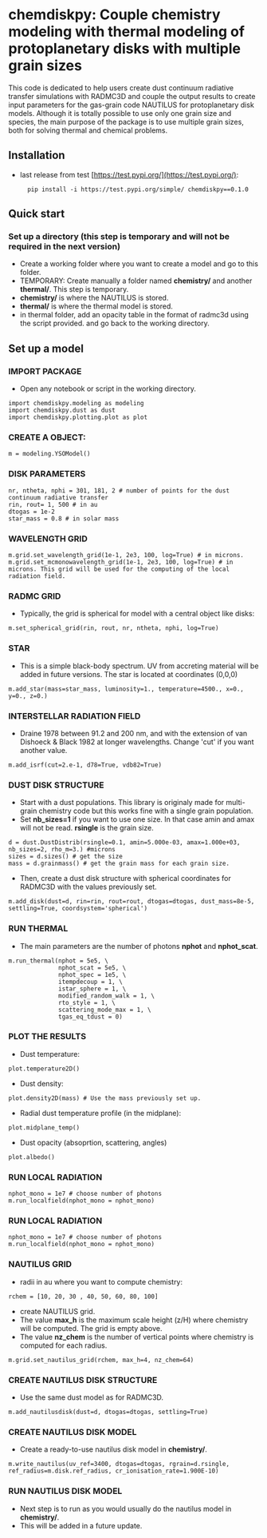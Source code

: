 # chemdiskpy: Couple chemistry modeling with thermal modeling of protoplanetary disks with multiple grain sizes


This code is dedicated to help users create dust continuum radiative transfer simulations with RADMC3D and couple the output results to create input parameters for the gas-grain code NAUTILUS for protoplanetary disk models.
Although it is totally possible to use only one grain size and species, the main purpose of the package is to use multiple grain sizes, both for solving thermal and chemical problems.


## Installation

- last release from test [https://test.pypi.org/](https://test.pypi.org/):

        pip install -i https://test.pypi.org/simple/ chemdiskpy==0.1.0


## Quick start

### Set up a directory (this step is temporary and will not be required in the next version)
- Create a working folder where you want to create a model and go to this folder.
- TEMPORARY: Create manually a folder named **chemistry/** and another **thermal/**. This step is temporary.
- **chemistry/** is where the NAUTILUS is stored.
- **thermal/** is where the thermal model is stored.
- in thermal folder, add an opacity table in the format of radmc3d using the script provided. and go back to the working directory.

## Set up a model

### IMPORT PACKAGE
- Open any notebook or script in the working directory.

```
import chemdiskpy.modeling as modeling
import chemdiskpy.dust as dust
import chemdiskpy.plotting.plot as plot
```

### CREATE A OBJECT:
```
m = modeling.YSOModel() 
```

### DISK PARAMETERS
```
nr, ntheta, nphi = 301, 181, 2 # number of points for the dust continuum radiative transfer
rin, rout= 1, 500 # in au
dtogas = 1e-2
star_mass = 0.8 # in solar mass 
```

### WAVELENGTH GRID
```
m.grid.set_wavelength_grid(1e-1, 2e3, 100, log=True) # in microns.
m.grid.set_mcmonowavelength_grid(1e-1, 2e3, 100, log=True) # in microns. This grid will be used for the computing of the local radiation field.
```

### RADMC GRID
- Typically, the grid is spherical for model with a central object like disks:

```
m.set_spherical_grid(rin, rout, nr, ntheta, nphi, log=True)
```

### STAR
- This is a simple black-body spectrum. UV from accreting material will be added in future versions. The star is located at coordinates (0,0,0)
```
m.add_star(mass=star_mass, luminosity=1., temperature=4500., x=0., y=0., z=0.)
```

### INTERSTELLAR RADIATION FIELD
- Draine 1978 between 91.2 and 200 nm, and with the extension of van Dishoeck & Black 1982 at longer wavelengths. Change 'cut' if you want another value.
```
m.add_isrf(cut=2.e-1, d78=True, vdb82=True)
```

### DUST DISK STRUCTURE
- Start with a dust populations. This library is originaly made for multi-grain chemistry code but this works fine with a single grain population.
- Set **nb_sizes=1** if you want to use one size. In that case amin and amax will not be read. **rsingle** is the grain size.
```
d = dust.DustDistrib(rsingle=0.1, amin=5.000e-03, amax=1.000e+03, nb_sizes=2, rho_m=3.) #microns
sizes = d.sizes() # get the size 
mass = d.grainmass() # get the grain mass for each grain size. 
```

- Then, create a dust disk structure with spherical coordinates for RADMC3D with the values previously set. 
```
m.add_disk(dust=d, rin=rin, rout=rout, dtogas=dtogas, dust_mass=8e-5, settling=True, coordsystem='spherical')
```

### RUN THERMAL
- The main parameters are the number of photons **nphot** and **nphot_scat**. 
```
m.run_thermal(nphot = 5e5, \
              nphot_scat = 5e5, \
              nphot_spec = 1e5, \
              itempdecoup = 1, \
              istar_sphere = 1, \
              modified_random_walk = 1, \
              rto_style = 1, \
              scattering_mode_max = 1, \
              tgas_eq_tdust = 0)
```

### PLOT THE RESULTS
- Dust temperature:
```
plot.temperature2D() 
```

- Dust density:
```
plot.density2D(mass) # Use the mass previously set up. 
```

- Radial dust temperature profile (in the midplane):
```
plot.midplane_temp() 
```

- Dust opacity (absoprtion, scattering, angles)
```
plot.albedo() 
```

### RUN LOCAL RADIATION
```
nphot_mono = 1e7 # choose number of photons
m.run_localfield(nphot_mono = nphot_mono)
```

### RUN LOCAL RADIATION
```
nphot_mono = 1e7 # choose number of photons
m.run_localfield(nphot_mono = nphot_mono)
```

### NAUTILUS GRID
- radii in au where you want to compute chemistry:
```
rchem = [10, 20, 30 , 40, 50, 60, 80, 100] 
```
- create NAUTILUS grid. 
- The value **max_h** is the maximum scale height (z/H) where chemistry will be computed. The grid is empty above. 
- The value **nz_chem** is the number of vertical points where chemistry is computed for each radius.
```  
m.grid.set_nautilus_grid(rchem, max_h=4, nz_chem=64)
```

### CREATE NAUTILUS DISK STRUCTURE
- Use the same dust model as for RADMC3D.
```
m.add_nautilusdisk(dust=d, dtogas=dtogas, settling=True)
```

### CREATE NAUTILUS DISK MODEL
- Create a ready-to-use nautilus disk model in **chemistry/**.
```
m.write_nautilus(uv_ref=3400, dtogas=dtogas, rgrain=d.rsingle, ref_radius=m.disk.ref_radius, cr_ionisation_rate=1.900E-10)
```

### RUN NAUTILUS DISK MODEL
- Next step is to run as you would usually do the nautilus model in **chemistry/**.
- This will be added in a future update.